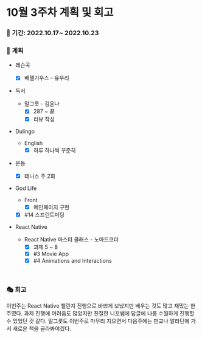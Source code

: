 # 10월 3주차 계획 및 회고

### 📆 기간: 2022.10.17~ 2022.10.23

### 📑 계획

- 레슨곡

  - [x] 베텔기우스 - 유우리
- 독서
  - 말그릇 - 김윤나
    - [x] 287 ~ 끝
    - [x] 리뷰 작성
- Dulingo
  - English
    - [x] 하루 하나씩 꾸준히
- 운동
  - [x] 테니스 주 2회
- God Life
  - Front
    - [x] 메인페이지 구현
  - [x] #14 스프린트미팅
- React Native

  - React Native 마스터 클래스 - 노마드코더
    - [x] 과제 5 ~ 8
    - [x] #3 Movie App
    - [x] #4 Animations and Interactions

<br/>

### 🎭 회고

 이번주는 React Native 챌린지 진행으로 바쁘게 보냈지만 배우는 것도 많고 재밌는 한 주였다. 과제 진행에 어려움도 많았지만 친절한 니꼬쌤에 답글에 나름 수월하게 진행할 수 있었던 것 같다. 말그릇도 이번주로 마무리 지으면서 다음주에는 판교나 알라딘에 가서 새로운 책을 골라봐야겠다.

